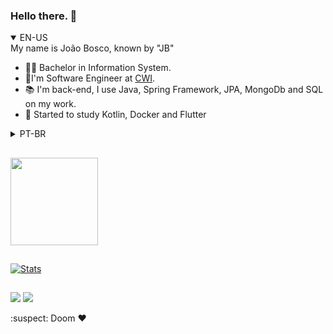 ### Hello there. :eyes:


<details open><summary>EN-US</summary>
My name is João Bosco, known by "JB"

- :man_student: Bachelor in Information System.
- :office:I'm Software Engineer at [CWI](https://cwi.com.br/).
- :books: I'm back-end, I use Java, Spring Framework, JPA, MongoDb and SQL on my work.
- 🧠 Started to study Kotlin, Docker and Flutter
</details>


<details><summary>PT-BR</summary>
Meu nome é João Bosco, conhecido como "JB"

- :man_student: Bacharel em Sistemas de Informação.
- :office:Sou Engenheiro de Software na [CWI](https://cwi.com.br/).
- :books: Sou Backend, uso Java, Spring Framework, JPA, MongoDb e SQL no meu trabalho.
- 🧠 Iniciei os estudos em Kotlin, Docker e Flutter
</details>


##

<div>
  <img height="140em" src="https://github-readme-stats.vercel.app/api/top-langs/?username=joaobosconff&layout=compact&langs_count=7&theme=merko"/>
</div>

##

[![Stats](https://github-readme-stats.vercel.app/api?username=joaobosconff&count_private=true&show_icons=true&theme=dark)](https://github.com/anuraghazra/github-readme-stats)

##

<div>
  <a href="mailto:joaobosconff03@gmail.com" target="_blank"><img src="https://img.shields.io/badge/Gmail-D14836?style=for-the-badge&logo=gmail&logoColor=white" target="_blank"></a> 
   <a href="https://www.linkedin.com/in/joaobosconff/" target="_blank"><img src="https://img.shields.io/badge/-LinkedIn-%230077B5?style=for-the-badge&logo=linkedin&logoColor=white" target="_blank"></a> 
</div>
         
         

:suspect: Doom ❤
